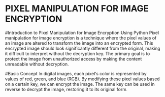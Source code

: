 # PIXEL MANIPULATION FOR IMAGE ENCRYPTION
#Introduction to Pixel Manipulation for Image Encryption Using Python
Pixel manipulation for image encryption is a technique where the pixel values of an image are altered to transform the image into an encrypted form. This encrypted image should look significantly different from the original, making it difficult to interpret without the decryption key. The primary goal is to protect the image from unauthorized access by making the content unreadable without decryption.

#Basic Concept
In digital images, each pixel's color is represented by values of red, green, and blue (RGB). By modifying these pixel values based on a certain key, we can encrypt the image. The same key can be used in reverse to decrypt the image, restoring it to its original form.


